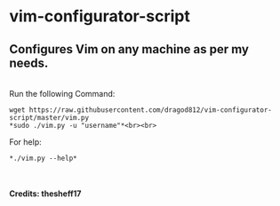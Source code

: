 # vim-configurator-script
## Configures Vim on any machine as per my needs.
<br>Run the following Command: <br>
```
wget https://raw.githubusercontent.com/dragod812/vim-configurator-script/master/vim.py
*sudo ./vim.py -u "username"*<br><br>
```
For help: <br>
```
*./vim.py --help*
```
<br><br>
 **Credits: thesheff17**
